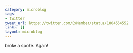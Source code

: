 ```yaml
---
category: microblog
tags:
- twitter
tweet_url: https://twitter.com/ExMember/status/1004564552
links: []
layout: microblog
---
```

broke a spoke. Again!
